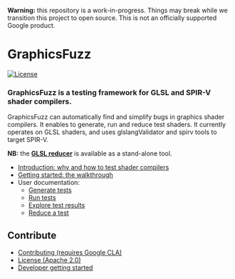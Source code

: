 
**Warning:** this repository is a work-in-progress. Things may break while we transition this project to open source. This is not an officially supported Google product.

# GraphicsFuzz

[![License](https://img.shields.io/badge/License-Apache%202.0-blue.svg)](https://opensource.org/licenses/Apache-2.0)

### GraphicsFuzz is a testing framework for GLSL and SPIR-V shader compilers.

GraphicsFuzz can automatically find and simplify bugs in graphics shader compilers. It enables to generate, run and reduce test shaders. It currently operates on GLSL shaders, and uses glslangValidator and spirv tools to target SPIR-V.

**NB:** the **[GLSL reducer](docs/reduce.md)** is available as a stand-alone tool.

* [Introduction: why and how to test shader compilers](docs/introduction.md)
* [Getting started: the walkthrough](docs/walkthrough.md)
* User documentation:
  * [Generate tests](docs/generate.md)
  * [Run tests](docs/run.md)
  * [Explore test results](docs/explore.md)
  * [Reduce a test](docs/reduce.md)

## Contribute

* [Contributing (requires Google CLA)](CONTRIBUTING.md)
* [License (Apache 2.0)](LICENSE)
* [Developer getting started](docs/development.md)

